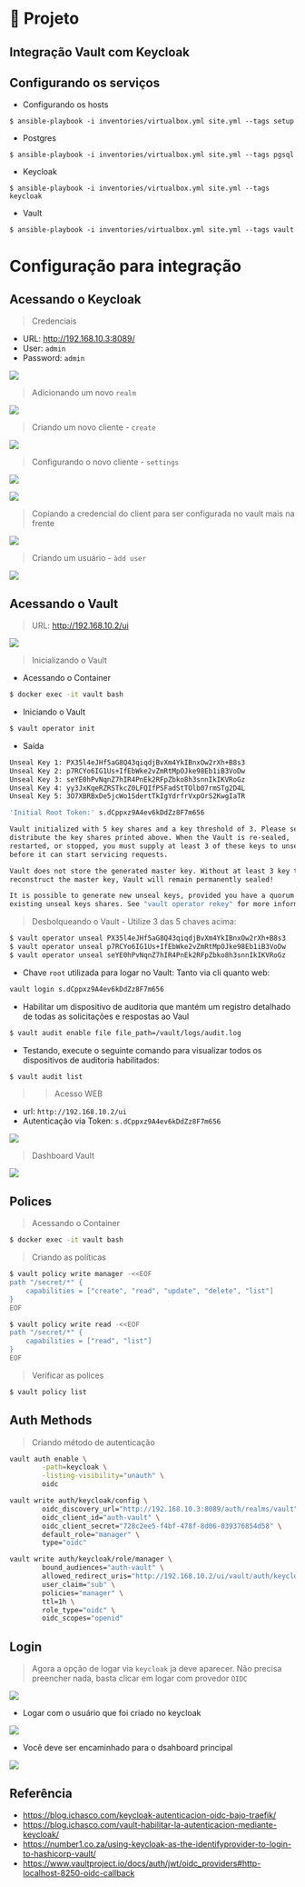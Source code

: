 # 🌱 Projeto 

## Integração Vault com Keycloak

## Configurando os serviços

- Configurando os hosts

```console
$ ansible-playbook -i inventories/virtualbox.yml site.yml --tags setup
```

- Postgres

```console
$ ansible-playbook -i inventories/virtualbox.yml site.yml --tags pgsql
```

- Keycloak

```console
$ ansible-playbook -i inventories/virtualbox.yml site.yml --tags keycloak
```

- Vault

```console
$ ansible-playbook -i inventories/virtualbox.yml site.yml --tags vault
```

# Configuração para integração

## Acessando o Keycloak

> Credenciais

- URL:  http://192.168.10.3:8089/
- User: `admin`
- Password: `admin`

![](./images/keycloak-login.png)

> Adicionando um novo `realm`

![](./images/keycloak-new-realm.png)

> Criando um novo cliente - `create`

![](./images/keycloak-new-client.png)

> Configurando o novo cliente - `settings`

![](./images/keycloak-settings.png)

![](./images/keycloak-valid-url.png)

> Copiando a credencial do client para ser configurada no vault mais na frente

![](./images/keycloak-client-credential.png)

>  Criando um usuário - `àdd user`

![](./images/keycloak-user.png)

## Acessando o Vault 

> URL: http://192.168.10.2/ui

![](./images/vault.png)

> Inicializando o Vault

- Acessando o Container

```bash
$ docker exec -it vault bash
```

- Iniciando o Vault
```bash
$ vault operator init
```

- Saída

```bash
Unseal Key 1: PX35l4eJHf5aG8Q43qiqdjBvXm4YkIBnxOw2rXh+B8s3
Unseal Key 2: p7RCYo6IG1Us+IfEbWke2vZmRtMpOJke98Eb1iB3VoDw
Unseal Key 3: seYE0hPvNqnZ7hIR4PnEk2RFpZbko8h3snnIkIKVRoGz
Unseal Key 4: yy3JxKqeRZRSTkcZ0LFQIfPSFadStTOlb07rmSTg2D4L
Unseal Key 5: 3O7XBRBxDe5jcWo1SdertTkIgYdrfrVxpOrS2KwgIaTR

'Initial Root Token:' s.dCppxz9A4ev6kDdZz8F7m656

Vault initialized with 5 key shares and a key threshold of 3. Please securely
distribute the key shares printed above. When the Vault is re-sealed,
restarted, or stopped, you must supply at least 3 of these keys to unseal it
before it can start servicing requests.

Vault does not store the generated master key. Without at least 3 key to
reconstruct the master key, Vault will remain permanently sealed!

It is possible to generate new unseal keys, provided you have a quorum of
existing unseal keys shares. See "vault operator rekey" for more information.

```
> Desbolqueando o Vault - Utilize 3 das 5 chaves acima:

```bash
$ vault operator unseal PX35l4eJHf5aG8Q43qiqdjBvXm4YkIBnxOw2rXh+B8s3
$ vault operator unseal p7RCYo6IG1Us+IfEbWke2vZmRtMpOJke98Eb1iB3VoDw
$ vault operator unseal seYE0hPvNqnZ7hIR4PnEk2RFpZbko8h3snnIkIKVRoGz
```

- Chave `root` utilizada para logar no Vault: Tanto via cli quanto web:

```bash
vault login s.dCppxz9A4ev6kDdZz8F7m656
```

- Habilitar um dispositivo de auditoria que mantém um registro detalhado de todas as solicitações e respostas ao Vaul
```bash
$ vault audit enable file file_path=/vault/logs/audit.log
```

- Testando, execute o seguinte comando para visualizar todos os dispositivos de auditoria habilitados:
```bash
$ vault audit list
```

>> Acesso WEB

- url: `http://192.168.10.2/ui`
- Autenticação via Token: `s.dCppxz9A4ev6kDdZz8F7m656`

![](./images/vault-login.png)

> Dashboard Vault

![](./images/vault-dashboard.png)



## Polices

> Acessando o Container

```bash
$ docker exec -it vault bash
```

> Criando as políticas

``` bash
$ vault policy write manager -<<EOF
path "/secret/*" {
    capabilities = ["create", "read", "update", "delete", "list"]
}
EOF
```

``` bash
$ vault policy write read -<<EOF
path "/secret/*" {
    capabilities = ["read", "list"]
}
EOF
```

> Verificar as polices

```bash
$ vault policy list
```

## Auth Methods

> Criando método de autenticação

```bash
vault auth enable \
        -path=keycloak \
        -listing-visibility="unauth" \
        oidc
```

```bash
vault write auth/keycloak/config \
        oidc_discovery_url="http://192.168.10.3:8089/auth/realms/vault" \
        oidc_client_id="auth-vault" \
        oidc_client_secret="728c2ee5-f4bf-478f-8d06-039376854d58" \
        default_role="manager" \
        type="oidc"
```

```bash
vault write auth/keycloak/role/manager \
        bound_audiences="auth-vault" \
        allowed_redirect_uris="http://192.168.10.2/ui/vault/auth/keycloak/oidc/callback,http://192.168.10.2:8200/,http://192.168.10.2:8250/oidc/callback" \
        user_claim="sub" \
        policies="manager" \
        ttl=1h \
        role_type="oidc" \
        oidc_scopes="openid"
```

## Login

> Agora a opção de logar via `keycloak` ja deve aparecer. Não precisa preencher nada, basta clicar em logar com provedor `OIDC`

![](./images/vault-login-keycloak.png)

- Logar com o usuário que foi criado no keycloak

![](./images/user-keycloak-login-vault.png)

- Você deve ser encaminhado para o dsahboard principal

![](./images/user-vault.png)

## Referência

- https://blog.ichasco.com/keycloak-autenticacion-oidc-bajo-traefik/
- https://blog.ichasco.com/vault-habilitar-la-autenticacion-mediante-keycloak/
- https://number1.co.za/using-keycloak-as-the-identifyprovider-to-login-to-hashicorp-vault/
- https://www.vaultproject.io/docs/auth/jwt/oidc_providers#http-localhost-8250-oidc-callback




